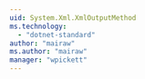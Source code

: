 ```yaml
---
uid: System.Xml.XmlOutputMethod
ms.technology: 
  - "dotnet-standard"
author: "mairaw"
ms.author: "mairaw"
manager: "wpickett"
---
```

